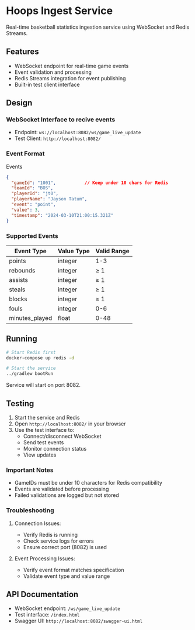 # Hoops Ingest Service

Real-time basketball statistics ingestion service using WebSocket and Redis Streams.

## Features

- WebSocket endpoint for real-time game events
- Event validation and processing
- Redis Streams integration for event publishing
- Built-in test client interface

## Design

### WebSocket Interface to recive events

- Endpoint: `ws://localhost:8082/ws/game_live_update`
- Test Client: `http://localhost:8082/`

### Event Format
Events

```json
{
  "gameId": "1001",           // Keep under 10 chars for Redis
  "teamId": "BOS",
  "playerId": "jt0",
  "playerName": "Jayson Tatum",
  "event": "point",
  "value": 3,
  "timestamp": "2024-03-10T21:00:15.321Z"
}
```

### Supported Events

| Event Type      | Value Type | Valid Range    |
|----------------|------------|----------------|
| points         | integer    | 1-3           |
| rebounds       | integer    | ≥ 1           |
| assists        | integer    | ≥ 1           |
| steals         | integer    | ≥ 1           |
| blocks         | integer    | ≥ 1           |
| fouls          | integer    | 0-6           |
| minutes_played | float      | 0-48          |

## Running

```bash
# Start Redis first
docker-compose up redis -d

# Start the service
../gradlew bootRun
```

Service will start on port 8082.

## Testing

1. Start the service and Redis
2. Open `http://localhost:8082/` in your browser
3. Use the test interface to:
   - Connect/disconnect WebSocket
   - Send test events
   - Monitor connection status
   - View updates

### Important Notes

- GameIDs must be under 10 characters for Redis compatibility
- Events are validated before processing
- Failed validations are logged but not stored

### Troubleshooting

1. Connection Issues:
   - Verify Redis is running
   - Check service logs for errors
   - Ensure correct port (8082) is used

2. Event Processing Issues:
   - Verify event format matches specification
   - Validate event type and value range

## API Documentation

- WebSocket endpoint: `/ws/game_live_update`
- Test interface: `/index.html`
- Swagger UI: `http://localhost:8082/swagger-ui.html` 
